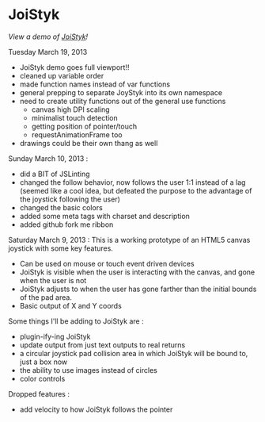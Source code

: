JoiStyk
=======

*View a demo of [JoiStyk](http://projects.jaysonpotter.com/JoiStyk/)!*

Tuesday March 19, 2013
* JoiStyk demo goes full viewport!!
* cleaned up variable order
* made function names instead of var functions
* general prepping to separate JoyStyk into its own namespace
* need to create utility functions out of the general use functions
	* canvas high DPI scaling 
	* minimalist touch detection
	* getting position of pointer/touch
	* requestAnimationFrame too
* drawings could be their own thang as well

Sunday March 10, 2013 : 
* did a BIT of JSLinting
* changed the follow behavior, now follows the user 1:1 instead of a lag (seemed like a cool idea, but defeated the purpose to the advantage of the joystick following the user)
* changed the basic colors
* added some meta tags with charset and description
* added github fork me ribbon

Saturday March 9, 2013 : 
This is a working prototype of an HTML5 canvas joystick with some key features. 
* Can be used on mouse or touch event driven devices
* JoiStyk is visible when the user is interacting with the canvas, and gone when the user is not
* JoiStyk adjusts to when the user has gone farther than the initial bounds of the pad area.
* Basic output of X and Y coords

Some things I'll be adding to JoiStyk are : 
* plugin-ify-ing JoiStyk
* update output from just text outputs to real returns
* a circular joystick pad collision area in which JoiStyk will be bound to, just a box now
* the ability to use images instead of circles
* color controls

Dropped features :
* add velocity to how JoiStyk follows the pointer
